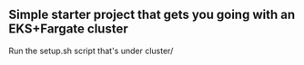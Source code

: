 ## Simple starter project that gets you going with an EKS+Fargate cluster

Run the setup.sh script that's under cluster/

